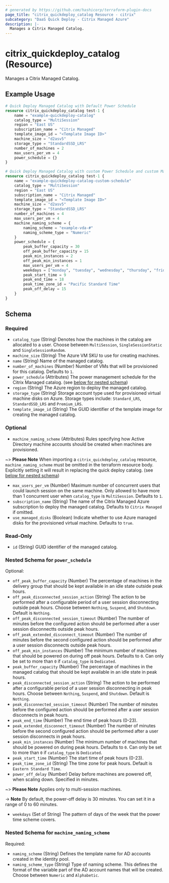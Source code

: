 ```yaml
---
# generated by https://github.com/hashicorp/terraform-plugin-docs
page_title: "citrix_quickdeploy_catalog Resource - citrix"
subcategory: "DaaS Quick Deploy - Citrix Managed Azure"
description: |-
  Manages a Citrix Managed Catalog.
---
```


# citrix_quickdeploy_catalog (Resource)

Manages a Citrix Managed Catalog.

## Example Usage

```terraform
# Quick Deploy Managed Catalog with Default Power Schedule
resource citrix_quickdeploy_catalog test-1 {
    name = "example-quickdeploy-catalog"
    catalog_type = "MultiSession"
    region = "East US"
    subscription_name = "Citrix Managed"
    template_image_id = "<Template Image ID>"
    machine_size = "d2asv5"
    storage_type = "StandardSSD_LRS"
    number_of_machines = 2
    max_users_per_vm = 4
    power_schedule = {}
}

# Quick Deploy Managed Catalog with custom Power Schedule and custom Machine Naming Scheme
resource citrix_quickdeploy_catalog test-1 {
    name = "example-quickdeploy-catalog-custom-schedule"
    catalog_type = "MultiSession"
    region = "East US"
    subscription_name = "Citrix Managed"
    template_image_id = "<Template Image ID>"
    machine_size = "d2asv5"
    storage_type = "StandardSSD_LRS"
    number_of_machines = 4
    max_users_per_vm = 4
    machine_naming_scheme = {
        naming_scheme = "example-vda-#"
        naming_scheme_type = "Numeric"
    }
    power_schedule = {
        peak_buffer_capacity = 30
        off_peak_buffer_capacity = 15
        peak_min_instances = 2
        off_peak_min_instances = 1
        max_users_per_vm = 4
        weekdays = ["monday", "tuesday", "wednesday", "thursday", "friday"]
        peak_start_time = 9
        peak_end_time = 18
        peak_time_zone_id = "Pacific Standard Time"
        peak_off_delay = 15
    }
}
```

<!-- schema generated by tfplugindocs -->
## Schema

### Required

- `catalog_type` (String) Denotes how the machines in the catalog are allocated to a user. Choose between `MultiSession`, `SingleSessionStatic` and `SingleSessionRandom`.
- `machine_size` (String) The Azure VM SKU to use for creating machines.
- `name` (String) Name of the managed catalog.
- `number_of_machines` (Number) Number of VMs that will be provisioned for this catalog. Defaults to `1`.
- `power_schedule` (Attributes) The power management schedule for the Citrix Managed catalog. (see [below for nested schema](#nestedatt--power_schedule))
- `region` (String) The Azure region to deploy the managed catalog.
- `storage_type` (String) Storage account type used for provisioned virtual machine disks on Azure. Storage types include: `Standard_LRS`, `StandardSSD_LRS` and `Premium_LRS`.
- `template_image_id` (String) The GUID identifier of the template image for creating the managed catalog.

### Optional

- `machine_naming_scheme` (Attributes) Rules specifying how Active Directory machine accounts should be created when machines are provisioned.

~> **Please Note** When importing a `citrix_quickdeploy_catalog` resource, `machine_naming_scheme` must be omitted in the terraform resource body. Explicitly setting it will result in replacing the quick deploy catalog. (see [below for nested schema](#nestedatt--machine_naming_scheme))
- `max_users_per_vm` (Number) Maximum number of concurrent users that could launch session on the same machine. Only allowed to have more than 1 concurrent user when `catalog_type` is `MultiSession`. Defaults to `1`.
- `subscription_name` (String) The name of the Citrix Managed Azure subscription to deploy the managed catalog. Defaults to `Citrix Managed` if omitted.
- `use_managed_disks` (Boolean) Indicate whether to use Azure managed disks for the provisioned virtual machine. Defaults to `true`.

### Read-Only

- `id` (String) GUID identifier of the managed catalog.

<a id="nestedatt--power_schedule"></a>
### Nested Schema for `power_schedule`

Optional:

- `off_peak_buffer_capacity` (Number) The percentage of machines in the delivery group that should be kept available in an idle state outside peak hours.
- `off_peak_disconnected_session_action` (String) The action to be performed after a configurable period of a user session disconnecting outside peak hours. Choose between `Nothing`, `Suspend`, and `Shutdown`. Default is `Nothing`.
- `off_peak_disconnected_session_timeout` (Number) The number of minutes before the configured action should be performed after a user session disconnectts outside peak hours.
- `off_peak_extended_disconnect_timeout` (Number) The number of minutes before the second configured action should be performed after a user session disconnects outside peak hours.
- `off_peak_min_instances` (Number) The minimum number of machines that should be powered on during off peak hours. Defaults to `0`. Can only be set to more than `0` if `catalog_type` is `Dedicated`.
- `peak_buffer_capacity` (Number) The percentage of machines in the managed catalog that should be kept available in an idle state in peak hours.
- `peak_disconnected_session_action` (String) The action to be performed after a configurable period of a user session disconnecting in peak hours. Choose between `Nothing`, `Suspend`, and `Shutdown`. Default is `Nothing`.
- `peak_disconnected_session_timeout` (Number) The number of minutes before the configured action should be performed after a user session disconnects in peak hours.
- `peak_end_time` (Number) The end time of peak hours (0-23).
- `peak_extended_disconnect_timeout` (Number) The number of minutes before the second configured action should be performed after a user session disconnects in peak hours.
- `peak_min_instances` (Number) The minimum number of machines that should be powered on during peak hours. Defaults to `0`. Can only be set to more than `0` if `catalog_type` is `Dedicated`.
- `peak_start_time` (Number) The start time of peak hours (0-23).
- `peak_time_zone_id` (String) The time zone for peak hours. Default is `Eastern Standard Time`.
- `power_off_delay` (Number) Delay before machines are powered off, when scaling down. Specified in minutes. 

~> **Please Note** Applies only to multi-session machines. 

-> **Note** By default, the power-off delay is 30 minutes. You can set it in a range of 0 to 60 minutes.
- `weekdays` (Set of String) The pattern of days of the week that the power time scheme covers.


<a id="nestedatt--machine_naming_scheme"></a>
### Nested Schema for `machine_naming_scheme`

Required:

- `naming_scheme` (String) Defines the template name for AD accounts created in the identity pool.
- `naming_scheme_type` (String) Type of naming scheme. This defines the format of the variable part of the AD account names that will be created. Choose between `Numeric` and `Alphabetic`.